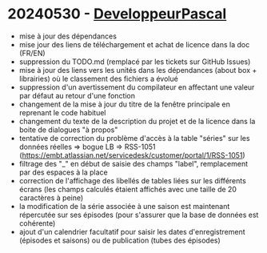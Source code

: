 # 20240530 - [DeveloppeurPascal](https://github.com/DeveloppeurPascal)

* mise à jour des dépendances
* mise jour des liens de téléchargement et achat de licence dans la doc (FR/EN)
* suppression du TODO.md (remplacé par les tickets sur GitHub Issues)
* mise à jour des liens vers les unités dans les dépendances (about box + librairies) où le classement des fichiers a évolué
* suppression d'un avertissement du compilateur en affectant une valeur par défaut au retour d'une fonction
* changement de la mise à jour du titre de la fenêtre principale en reprenant le code habituel
* changement du texte de la description du projet et de la licence dans la boite de dialogues "à propos"
* tentative de correction du problème d'accès à la table "séries" sur les données réelles => bogue LB => RSS-1051 (https://embt.atlassian.net/servicedesk/customer/portal/1/RSS-1051)
* filtrage des "_" en début de saisie des champs "label", remplacement par des espaces à la place
* correction de l'affichage des libellés de tables liées sur les différents écrans (les champs calculés étaient affichés avec une taille de 20 caractères à peine)
* la modification de la série associée à une saison est maintenant répercutée sur ses épisodes (pour s'assurer que la base de données est cohérente)
* ajout d'un calendrier facultatif pour saisir les dates d'enregistrement (épisodes et saisons) ou de publication (tubes des épisodes)
